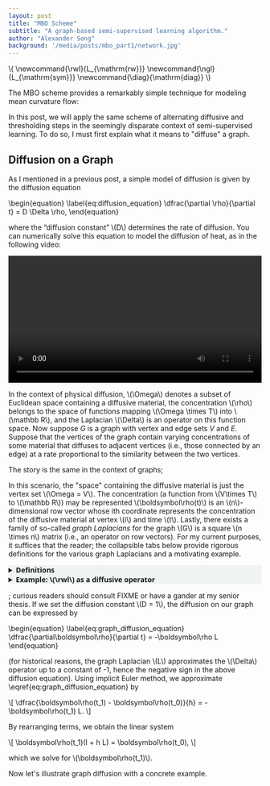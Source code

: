 ```yaml
---
layout: post
title: "MBO Scheme"
subtitle: "A graph-based semi-supervised learning algorithm."
author: "Alexander Song"
background: '/media/posts/mbo_part1/network.jpg'
---
```

<!-- LaTeX macros -->
\\(
  \\newcommand{\\rwl}{L_{\\mathrm{rw}}}
  \\newcommand{\\ngl}{L_{\\mathrm{sym}}}
  \\newcommand{\\diag}{\\mathrm{diag}}
\\)

<style>
details {
  display: block;
  background: #f0f3f3
}
summary {
  font-family: 'Open Sans', 'Helvetica Neue', Helvetica, Arial, sans-serif;
  font-weight: bold;
}
</style>
The MBO scheme provides a remarkably simple technique for modeling mean curvature flow:


In this post, we will apply the same scheme of alternating diffusive and thresholding steps in the seemingly disparate context of semi-supervised learning. To do so, I must first explain what it means to "diffuse" a graph.

## Diffusion on a Graph

As I mentioned in a previous post, a simple model of diffusion is given by the diffusion equation

\\begin{equation} \\label{eq:diffusion_equation}
\\dfrac{\\partial \\rho}{\\partial t} = D \\Delta \\rho,
\\end{equation}

where the “diffusion constant” \\(D\\) determines the rate of diffusion. You can numerically solve this equation to model the diffusion of heat, as in the following video:

<div align="middle">
<video width="100%" controls>
      <source src="/media/posts/motion_by_mean_curvature/diffuse.mp4" type="video/mp4">
</video></div>

In the context of physical diffusion, \\(\\Omega\\) denotes a subset of Euclidean space containing a diffusive material, the concentration \\(\\rho\\) belongs to the space of functions mapping \\(\\Omega \\times T\\) into \\(\\mathbb R\\), and the Laplacian \\(\\Delta\\) is an operator on this function space. Now suppose $G$ is a graph with vertex and edge sets $V$ and $E$. Suppose that the vertices of the graph contain varying concentrations of some material that diffuses to adjacent vertices (i.e., those connected by an edge) at a rate proportional to the similarity between the two vertices.

The story is the same in the context of graphs;

In this scenario, the "space" containing the diffusive material is just the vertex set \\(\\Omega = V\\). The concentration (a function from \\(V\\times T\\) to \\(\\mathbb R\\)) may be represented \\(\\boldsymbol\\rho(t)\\) is an \\(n\\)-dimensional row vector whose ith coordinate represents the concentration of the diffusive material at vertex \\(i\\) and time \\(t\\). Lastly, there exists a family of so-called _graph Laplacians_ for the graph \\(G\\) is a square \\(n \\times n\\) matrix (i.e., an operator on row vectors). For my current purposes, it suffices that the reader; the collapsible tabs below provide rigorous definitions for the various graph Laplacians and a motivating example.

<details>
  <summary>
    Definitions
  </summary>
  <p>Let \(G = (V,E)\) be a simple weighted graph of \(n\) vertices with weight function \(w\). Let the weight matrix \(W \in \mathbb R^{n\times n}\) be given by
  \[
  w_{ij} =
  \begin{cases}
  w(i,j) & \mbox{if \(i \sim j\),}\\
  0 & \mbox{otherwise,}
  \end{cases}
  \qquad 1 \leq i, j \leq n,
  \]
  where \(i\sim j\) if \(i\) and \(j\) are adjacent. Let the <em>degree</em> of the vertex \(i\) be given by
  \[
  d_{i} = \sum_{j\sim i} w(i,j) = \sum_{j} w_{ij}, \quad i=1,2,\ldots, n,
  \]
  and define a degree matrix \(D \in \mathbb R^{n\times n}\) by \(D := \diag(d_1,d_2,\ldots,d_n)\). We then define
  <ul>
    <li>the <em>unnormalized graph Laplacian</em>
      \[
      L := D - W.
      \]
    </li>
    <li>the <em>random walk Laplacian</em>
      \[
      \rwl := D^{-1}L = I - D^{-1}W,
      \]
    </li>
    <li>the <em>symmetric normalized Laplacian</em>
    \[
    \ngl := D^{-1/2}LD^{-1/2} = I - D^{-1/2}WD^{-1/2},
    \]
    </li>
  </ul>

  with the convention that \(D^{-1}_{ii} = 0\) if \(d_i = 0\) and \(D^{-1/2}_{ii} = 1 / \sqrt{d_i}\) if \(d_i \neq 0\) and 0 otherwise. The random walk Laplacian is a normalized version of \(L\) and is thus named since \(D^{-1}W\) is the Markov transition matrix corresponding to a random walk on \(G\). The symmetric normalized Laplacian and the random walk Laplacian are related via the similarity transformation
  \[
  \ngl = D^{1/2}\rwl D^{-1/2}.
  \]
  Since similar matrices share the same eigenvalues and have closely related eigenvectors, \(\ngl\) and \(\rwl\) are often used interchangeably.
  </p>
</details>

<details>
  <summary>
    Example: \(\rwl\) as a diffusive operator
  </summary>
  <p>Imagine that a diffusive material occupies the vertices of a simple weighted graph \(G = (V,E)\) with \(n\) vertices. We may suppose that the individual particles follow a so-called "lazy" random walk, in which half of the particles at any given vertex \(i\) at initial time \(t_0\) remain at that vertex at time \(t_1 = t_0 + 1\), while the remaining half diffuse to adjacent vertices. If \(\rho_j(t)\) denotes the percentage of the diffusing material at time \(t\) that is located at vertex \(j\), then the lazy random walk may be characterized by
  \begin{equation} \label{eq:lazy_random_walk}
  \rho_j(t_1) = \dfrac 12 \rho_j(t_0) + \dfrac 12 \sum_i \dfrac{w_{ij}}{d_i} \rho_i(t_0), \quad j = 1,2, \ldots,n.
  \end{equation}
  For time \(t\), let \(\boldsymbol{\rho}(t) \in \mathbb R^{1 \times n}\) be given by \(\boldsymbol{\rho}(t) = \begin{bmatrix} \rho_1(t) & \rho_2(t) & \ldots & \rho_n(t) \end{bmatrix}\). Then \\eqref{eq:lazy_random_walk} may be expressed as
  \[
  \boldsymbol\rho(t_1) = \dfrac 12 \boldsymbol \rho(t_0) + \dfrac 12 \boldsymbol\rho(t_0) D^{-1}W,
  \]
  which is equivalent to
  \begin{equation} \label{eq:diffusion_equation_lrw}
  \dfrac {\partial \boldsymbol\rho}{\partial t}(t_0) \approx \boldsymbol\rho(t_1) - \boldsymbol\rho(t_0) = -\dfrac 12 \boldsymbol\rho(t_0) (I - D^{-1}W) = -\dfrac 12 \boldsymbol\rho(t_0) \rwl.
  \end{equation}
  The random walk Laplacian is not in general symmetric, and thus the above analysis holds only when \(\boldsymbol\rho\) is a stochastic row vector, not a column vector. Nevertheless, comparison of \eqref{eq:diffusion_equation_lrw} with the continuous diffusion equation in \eqref{eq:diffusion_equation} shows that \(\rwl\) may be used to characterize diffusion on a weighted graph, as long as the diffusive process is governed by a lazy random walk.
  </p>
</details>



; curious readers should consult FIXME or have a gander at my senior thesis. If we set the diffusion constant \\(D = 1\\), the diffusion on our graph can be expressed by

\\begin{equation} \\label{eq:graph_diffusion_equation}
\\dfrac{\\partial\\boldsymbol\\rho}{\\partial t} = -\\boldsymbol\\rho L
\\end{equation}

(for historical reasons, the graph Laplacian \\(L\\) approximates the \\(\\Delta\\) operator up to a constant of -1, hence the negative sign in the above diffusion equation). Using implicit Euler method, we approximate \\eqref{eq:graph_diffusion_equation} by

\\[
\\dfrac{\\boldsymbol\\rho(t_1) - \\boldsymbol\\rho(t_0)}{h} = -\\boldsymbol\\rho(t_1) L.
\\]

By rearranging terms, we obtain the linear system

\\[
\\boldsymbol\\rho(t_1)(I + h L) = \\boldsymbol\\rho(t_0),
\\]

which we solve for \\(\\boldsymbol\\rho(t_1)\\).


Now let's illustrate graph diffusion with a concrete example.
